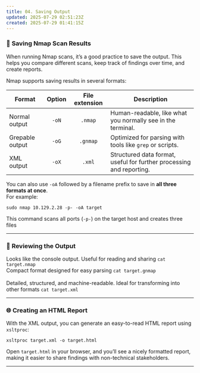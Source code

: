 ```yaml
---
title: 04. Saving Output
updated: 2025-07-29 02:51:23Z
created: 2025-07-29 01:41:15Z
---
```


### 📄 **Saving Nmap Scan Results**

When running Nmap scans, it’s a good practice to save the output. This helps you compare different scans, keep track of findings over time, and create reports.

Nmap supports saving results in several formats:

| Format | Option | File extension | Description |
| --- | :---: | :---: | --- |
| Normal output | `-oN` | `.nmap` | Human-readable, like what you normally see in the terminal. |
| Grepable output | `-oG` | `.gnmap` | Optimized for parsing with tools like `grep` or scripts. |
| XML output | `-oX` | `.xml` | Structured data format, useful for further processing and reporting. |

You can also use `-oA` followed by a filename prefix to save in **all three formats at once**.  
For example:

`sudo nmap 10.129.2.28 -p- -oA target`

This command scans all ports (`-p-`) on the target host and creates three files

* * *

### 📂 **Reviewing the Output**

Looks like the console output. Useful for reading and sharing `cat target.nmap`  
Compact format designed for easy parsing `cat target.gnmap`   
<br/>Detailed, structured, and machine-readable. Ideal for transforming into other formats `cat target.xml`

* * *

### 🌐 **Creating an HTML Report**

With the XML output, you can generate an easy-to-read HTML report using `xsltproc`:

`xsltproc target.xml -o target.html`

Open `target.html` in your browser, and you’ll see a nicely formatted report, making it easier to share findings with non-technical stakeholders.

* * *

&nbsp;